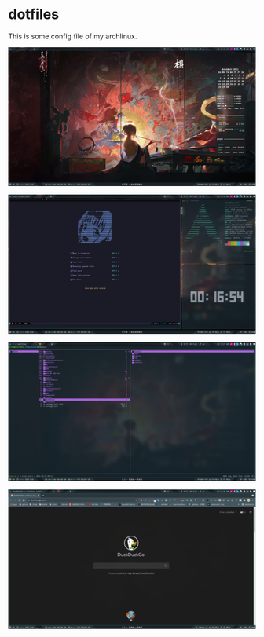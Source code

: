 # dotfiles

This is some config file of my archlinux.

![](img/2021-11-01-00-16-19.png)

![](img/2021-11-01-00-17-10.png)

![](img/2021-11-01-00-21-34.png)

![](img/2021-11-01-00-39-50.png)
